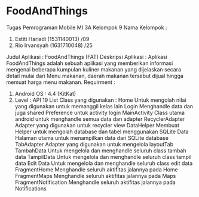 # FoodAndThings
Tugas Pemrograman Mobile MI 3A
Kelompok 9
Nama Kelompok 		:
1.	Estiti Hariadi	(1531140013) 	/09
2.	Rio Irvansyah	(1631710048)	/25

Judul Aplikasi			:
FoodAndThings (FAT)
Deskripsi Aplikasi		:
			Aplikasi FoodAndThings adalah sebuah aplikasi yang memberikan informasi mengenai beberapa kumpulan kuliner makanan yang dijelaskan secara detail mulai dari Menu makanan, daerah makanan tersebut dijual hingga memuat harga menu makanan.
Requirment			:
1.	Android OS	: 4.4 (KitKat)
2.	Level		: API 19
List Class yang digunakan	:
Home	Untuk mengolah nilai yang digunakan untuk memanggil kelas lain
Login	Menghandle data dan juga shared Preference untuk activity login
MainActivity	Class utama android untuk menghandle semua data dan adapter
RecyclerAdapter	Adapter yang digunakan untuk recycler view
DataHelper	Membuat Helper untuk mengolah database dan tabel menggunakan SQLite
Data	Halaman utama untuk menampilkan data dari SQLite database
TabAdapter	Adapter yang digunakan untuk mengelola layoutTab
TambahData	Untuk mengelola dan menghandle seluruh class tambah data
TampilData	Untuk mengelola dan menghandle seluruh class tampil data
Edit Data	Untuk mengelola dan menghandle seluruh class edit data
FragmentHome	Menghandle seluruh aktifitas jalannya pada Home
FragmentMaps	Menghandle seluruh aktifitas jalannya pada Maps
FragmentNotification	Menghandle seluruh aktifitas jalannya pada Notifications
